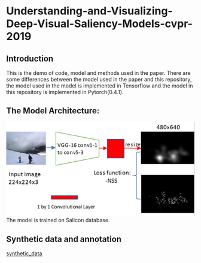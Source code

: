 # Understanding-and-Visualizing-Deep-Visual-Saliency-Models-cvpr-2019
## Introduction
This is the demo of code, model and methods used in the paper.
There are some differences between the model used in the paper and this repository, the model used in the model is implemented in Tensorflow and the model in this repository is implemented in Pytorch(0.4.1).
## The Model Architecture:
![picture](archi.png)
The model is trained on Salicon database.
## Synthetic data and annotation
[synthetic_data](https://drive.google.com/drive/folders/1wrdG1O5WgGl_ReoX5VGLKtroCuvzx2tv?usp=sharing) 
